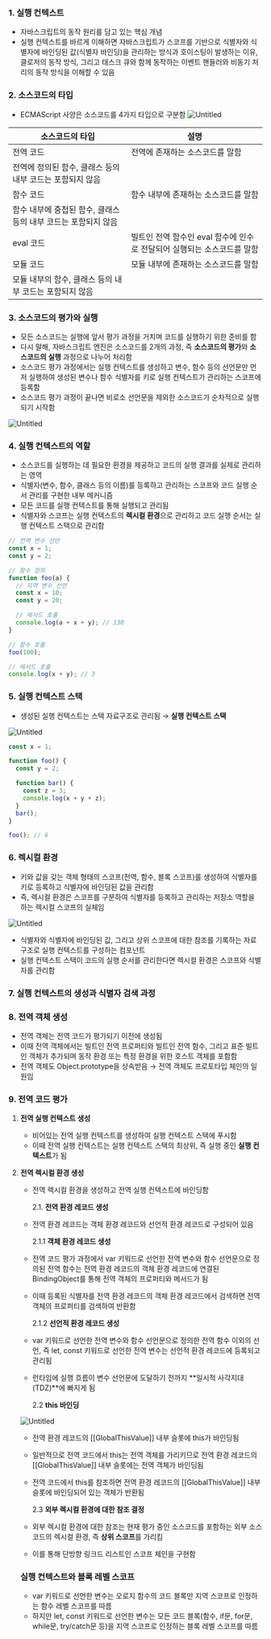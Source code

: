 ### 1. 실행 컨텍스트

- 자바스크립트의 동작 원리를 담고 있는 핵심 개념
- 실행 컨텍스트를 바르게 이해하면 자바스크립트가 스코프를 기반으로 식별자와 식별자에 바인딩된 값(식별자 바인딩)을 관리하는 방식과 호이스팅이 발생하는 이유, 클로저의 동작 방식, 그리고 태스크 큐와 함께 동작하는 이벤트 핸들러와 비동기 처리의 동작 방식을 이해할 수 있음

### 2. 소스코드의 타입

- ECMAScript 사양은 소스코드를 4가지 타입으로 구분함
  ![Untitled](https://prod-files-secure.s3.us-west-2.amazonaws.com/35537c72-cf48-40f5-b570-748c973a1bbd/16971c61-e9e0-4c84-99c4-11f441bd8fa7/Untitled.png)

| 소스코드의 타입                                                | 설명                                                                    |
| -------------------------------------------------------------- | ----------------------------------------------------------------------- |
| 전역 코드                                                      | 전역에 존재하는 소스코드를 말함                                         |
| 전역에 정의된 함수, 클래스 등의 내부 코드는 포함되지 않음      |
| 함수 코드                                                      | 함수 내부에 존재하는 소스코드를 말함                                    |
| 함수 내부에 중첩된 함수, 클래스 등의 내부 코드는 포함되지 않음 |
| eval 코드                                                      | 빌트인 전역 함수인 eval 함수에 인수로 전달되어 실행되는 소스코드를 말함 |
| 모듈 코드                                                      | 모듈 내부에 존재하는 소스코드를 말함                                    |
| 모듈 내부의 함수, 클래스 등의 내부 코드는 포함되지 않음        |

### 3. 소스코드의 평가와 실행

- 모든 소스코드는 실행에 앞서 평가 과정을 거치며 코드를 실행하기 위한 준비를 함
- 다시 말해, 자바스크립트 엔진은 소스코드를 2개의 과정, 즉 **소스코드의 평가**와 **소스코드의 실행** 과정으로 나누어 처리함
- 소스코드 평가 과정에서는 실행 컨텍스트를 생성하고 변수, 함수 등의 선언문만 먼저 실행하여 생성된 변수나 함수 식별자를 키로 실행 컨텍스트가 관리하는 스코프에 등록함
- 소스코드 평가 과정이 끝나면 비로소 선언문을 제외한 소스코드가 순차적으로 실행되기 시작함

![Untitled](https://prod-files-secure.s3.us-west-2.amazonaws.com/35537c72-cf48-40f5-b570-748c973a1bbd/bc0a3e49-a296-44f2-8d17-9cfae2797cde/Untitled.png)

### 4. 실행 컨텍스트의 역할

- 소스코드를 실행하는 데 필요한 환경을 제공하고 코드의 실행 결과를 실제로 관리하는 영역
- 식별자(변수, 함수, 클래스 등의 이름)를 등록하고 관리하는 스코프와 코드 실행 순서 관리를 구현한 내부 메커니즘
- 모든 코드를 실행 컨텍스트를 통해 실행되고 관리됨
- 식별자와 스코프는 실행 컨텍스트의 **렉시컬 환경**으로 관리하고 코드 실행 순서는 실행 컨텍스트 스택으로 관리함

```jsx
// 전역 변수 선언
const x = 1;
const y = 2;

// 함수 정의
function foo(a) {
  // 지역 변수 선언
  const x = 10;
  const y = 20;

  // 메서드 호출
  console.log(a + x + y); // 130
}

// 함수 호출
foo(100);

// 메서드 호출
console.log(x + y); // 3
```

### 5. 실행 컨텍스트 스택

- 생성된 실행 컨텍스트는 스택 자료구조로 관리됨 → **실행 컨텍스트 스택**

![Untitled](https://prod-files-secure.s3.us-west-2.amazonaws.com/35537c72-cf48-40f5-b570-748c973a1bbd/21fb80e1-cb58-4407-851c-fbfd6100ff09/Untitled.png)

```jsx
const x = 1;

function foo() {
  const y = 2;

  function bar() {
    const z = 3;
    console.log(x + y + z);
  }
  bar();
}

foo(); // 6
```

### 6. 렉시컬 환경

- 키와 값을 갖는 객체 형태의 스코프(전역, 함수, 블록 스코프)를 생성하여 식별자를 키로 등록하고 식별자에 바인딩된 값을 관리함
- 즉, 렉시컬 환경은 스코프를 구분하여 식별자를 등록하고 관리하는 저장소 역할을 하는 렉시컬 스코프의 실체임

![Untitled](https://prod-files-secure.s3.us-west-2.amazonaws.com/35537c72-cf48-40f5-b570-748c973a1bbd/60808c0d-72e0-420c-bca6-f47baba1d9f8/Untitled.png)

- 식별자와 식별자에 바인딩된 값, 그리고 상위 스코프에 대한 참조를 기록하는 자료구조로 실행 컨텍스트를 구성하는 컴포넌트
- 실행 컨텍스트 스택이 코드의 실행 순서를 관리한다면 렉시컬 환경은 스코프와 식별자를 관리함

### 7. 실행 컨텍스트의 생성과 식별자 검색 과정

### 8. 전역 객체 생성

- 전역 객체는 전역 코드가 평가되기 이전에 생성됨
- 이때 전역 객체에서는 빌트인 전역 프로퍼티와 빌트인 전역 함수, 그리고 표준 빌트인 객체가 추가되며 동작 환경 또는 특정 환경을 위한 호스트 객체를 포함함
- 전역 객체도 Object.prototype을 상속받음 → 전역 객체도 프로토타입 체인의 일원임

### 9. 전역 코드 평가

1. **전역 실행 컨텍스트 생성**
   - 비어있는 전역 실행 컨텍스트를 생성하여 실행 컨텍스트 스택에 푸시함
   - 이때 전역 실행 컨텍스트는 실행 컨텍스트 스택의 최상위, 즉 실행 중인 **실행 컨텍스트**가 됨
2. **전역 렉시컬 환경 생성**

   - 전역 렉시컬 환경을 생성하고 전역 실행 컨텍스트에 바인딩함

     2.1. **전역 환경 레코드 생성**

   - 전역 환경 레코드는 객체 환경 레코드와 선언적 환경 레코드로 구성되어 있음

     2.1.1 **객체 환경 레코드 생성**

   - 전역 코드 평가 과정에서 var 키워드로 선언한 전역 변수와 함수 선언문으로 정의된 전역 함수는 전역 환경 레코드의 객체 환경 레코드에 연결된 BindingObject를 통해 전역 객체의 프로퍼티와 메서드가 됨
   - 이때 등록된 식별자를 전역 환경 레코드의 객체 환경 레코드에서 검색하면 전역 객체의 프로퍼티를 검색하여 반환함

     2.1.2 **선언적 환경 레코드 생성**

   - var 키워드로 선언한 전역 변수와 함수 선언문으로 정의한 전역 함수 이외의 선언, 즉 let, const 키워드로 선언한 전역 변수는 선언적 환경 레코드에 등록되고 관리됨
   - 런타임에 실행 흐름이 변수 선언문에 도달하기 전까지 **일시적 사각지대(TDZ)**에 빠지게 됨

     2.2 **this 바인딩**

   ![Untitled](https://prod-files-secure.s3.us-west-2.amazonaws.com/35537c72-cf48-40f5-b570-748c973a1bbd/be0f921c-2f5f-4802-a6c2-397d8cb1e515/Untitled.png)

   - 전역 환경 레코드의 [[GlobalThisValue]] 내부 슬롯에 this가 바인딩됨
   - 일반적으로 전역 코드에서 this는 전역 객체를 가리키므로 전역 환경 레코드의 [[GlobalThisValue]] 내부 슬롯에는 전역 객체가 바인딩됨
   - 전역 코드에서 this를 참조하면 전역 환경 레코드의 [[GlobalThisValue]] 내부 슬롯에 바인딩되어 있는 객체가 반환됨

     2.3 **외부 렉시컬 환경에 대한 참조 결정**

   - 외부 렉시컬 환경에 대한 참조는 현재 평가 중인 소스코드를 포함하는 외부 소스코드의 렉시컬 환경, 즉 **상위 스코프**를 가리킴
   - 이를 통해 단방향 링크드 리스트인 스코프 체인을 구현함

   ### 실행 컨텍스트와 블록 레벨 스코프

   - var 키워드로 선언한 변수는 오로지 함수의 코드 블록만 지역 스코프로 인정하는 함수 레벨 스코프를 따름
   - 하지만 let, const 키워드로 선언한 변수는 모든 코드 블록(함수, if문, for문, while문, try/catch문 등)을 지역 스코프로 인정하는 블록 레벨 스코프를 따름
